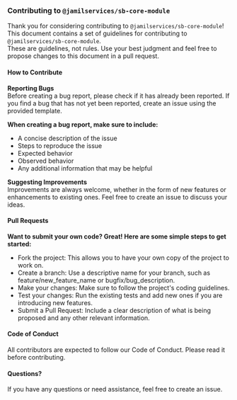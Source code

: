 ### Contributing to `@jamilservices/sb-core-module`
Thank you for considering contributing to `@jamilservices/sb-core-module`!     
This document contains a set of guidelines for contributing to `@jamilservices/sb-core-module`.      
These are guidelines, not rules. Use your best judgment and feel free to propose changes to this document in a pull request.



#### How to Contribute
**Reporting Bugs**     
Before creating a bug report, please check if it has already been reported. If you find a bug that has not yet been reported, create an issue using the provided template.

**When creating a bug report, make sure to include:**
- A concise description of the issue
- Steps to reproduce the issue
- Expected behavior
- Observed behavior
- Any additional information that may be helpful

**Suggesting Improvements**      
Improvements are always welcome, whether in the form of new features or enhancements to existing ones. Feel free to create an issue to discuss your ideas.

#### Pull Requests
**Want to submit your own code? Great! Here are some simple steps to get started:**

- Fork the project: This allows you to have your own copy of the project to work on.
- Create a branch: Use a descriptive name for your branch, such as feature/new_feature_name or bugfix/bug_description.
- Make your changes: Make sure to follow the project's coding guidelines.
- Test your changes: Run the existing tests and add new ones if you are introducing new features.
- Submit a Pull Request: Include a clear description of what is being proposed and any other relevant information.

#### Code of Conduct
All contributors are expected to follow our Code of Conduct. Please read it before contributing.

#### Questions?
If you have any questions or need assistance, feel free to create an issue.